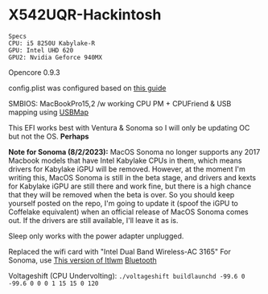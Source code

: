 # X542UQR-Hackintosh

```
Specs
CPU: i5 8250U Kabylake-R
GPU: Intel UHD 620
GPU2: Nvidia Geforce 940MX
```

Opencore 0.9.3

config.plist was configured based on [this guide](https://dortania.github.io/OpenCore-Install-Guide/config-laptop.plist/kaby-lake.html)

SMBIOS: MacBookPro15,2 /w working CPU PM + CPUFriend & USB mapping using 
[USBMap](https://github.com/corpnewt/USBMap)


This EFI works best with Ventura & Sonoma so I will only be updating OC but not 
the OS. **Perhaps**

**Note for Sonoma (8/2/2023):** MacOS Sonoma no longer supports any 2017 Macbook models that have Intel Kabylake CPUs in them, which means drivers for Kabylake iGPU will be removed. However, at the moment I'm writing this, MacOS Sonoma is still in the beta stage, and drivers and kexts for Kabylake iGPU are still there and work fine, but there is a high chance that they will be removed when the beta is over. So you should keep yourself posted on the repo, I'm going to update it (spoof the iGPU to Coffelake equivalent) when an official release of MacOS Sonoma comes out. If the drivers are still available, I'll leave it as is.

Sleep only works with the power adapter unplugged.

Replaced the wifi card with "Intel Dual Band Wireless-AC 3165" For Sonoma, use [This version of Itlwm](https://github.com/OpenIntelWireless/itlwm/issues/883#issuecomment-1639920021) [Bluetooth](https://github.com/OpenIntelWireless/IntelBluetoothFirmware/issues/437#issuecomment-1579931908)

Voltageshift (CPU Undervolting): `./voltageshift buildlaunchd -99.6 0 -99.6 0 0 0 1 15 15 0 120`
